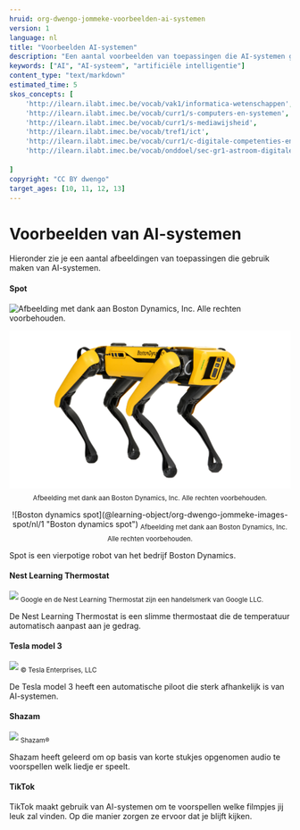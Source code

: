 ```yaml
---
hruid: org-dwengo-jommeke-voorbeelden-ai-systemen
version: 1
language: nl
title: "Voorbeelden AI-systemen"
description: "Een aantal voorbeelden van toepassingen die AI-systemen gebruiken"
keywords: ["AI", "AI-systeem", "artificiële intelligentie"]
content_type: "text/markdown"
estimated_time: 5
skos_concepts: [
    'http://ilearn.ilabt.imec.be/vocab/vak1/informatica-wetenschappen', 
    'http://ilearn.ilabt.imec.be/vocab/curr1/s-computers-en-systemen',
    'http://ilearn.ilabt.imec.be/vocab/curr1/s-mediawijsheid',
    'http://ilearn.ilabt.imec.be/vocab/tref1/ict',
    'http://ilearn.ilabt.imec.be/vocab/curr1/c-digitale-competenties-en-mediawijsheid',
    'http://ilearn.ilabt.imec.be/vocab/onddoel/sec-gr1-astroom-digitale-competenties-en-mediawijsheid-4.5',

]
copyright: "CC BY dwengo"
target_ages: [10, 11, 12, 13]
---
```



Voorbeelden van AI-systemen
===============

Hieronder zie je een aantal afbeeldingen van toepassingen die gebruik maken van AI-systemen. 

#### Spot

<img src="/embed/image1.png" alt="Afbeelding met dank aan Boston Dynamics, Inc.  Alle rechten voorbehouden.">

<p style="text-align: center;">
 <img src="image1.png" alt="Afbeelding met dank aan Boston Dynamics, Inc.  Alle rechten voorbehouden."><br>
 <sub>Afbeelding met dank aan Boston Dynamics, Inc.  Alle rechten voorbehouden.</sub>
</p>

<p style="text-align: center;">
![Boston dynamics spot](@learning-object/org-dwengo-jommeke-images-spot/nl/1 "Boston dynamics spot")
<sub>Afbeelding met dank aan Boston Dynamics, Inc.  Alle rechten voorbehouden.</sub>
</p>

Spot is een vierpotige robot van het bedrijf Boston Dynamics.

#### Nest Learning Thermostat
![](@learning-object/org-dwengo-jommeke-images-nest-thermostat/nl/1) 
<sub>Google en de Nest Learning Thermostat zijn een handelsmerk van Google LLC.</sub>

De Nest Learning Thermostat is een slimme thermostaat die de temperatuur automatisch aanpast aan je gedrag.

#### Tesla model 3
![](@learning-object/org-dwengo-jommeke-images-tesla-model-3/nl/1)
<Sub>© Tesla Enterprises, LLC</sub>

De Tesla model 3 heeft een automatische piloot die sterk afhankelijk is van AI-systemen.

#### Shazam
![](@learning-object/org-dwengo-jommeke-images-shazam-logo/nl/1)
<sub>Shazam®</sub>

Shazam heeft geleerd om op basis van korte stukjes opgenomen audio te voorspellen welk liedje er speelt.

#### TikTok

TikTok maakt gebruik van AI-systemen om te voorspellen welke filmpjes jij leuk zal vinden. Op die manier zorgen ze ervoor dat je blijft kijken.
